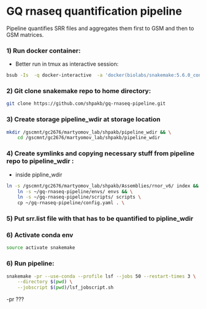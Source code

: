 # GQ rnaseq quantification pipeline

Pipeline quantifies SRR files and aggregates them first to GSM and then to GSM matrices.


### 1) Run docker container:
- Better run in tmux as interactive session:
```bash
bsub -Is  -q docker-interactive  -a 'docker(biolabs/snakemake:5.6.0_conda4.7.12)' /bin/bash
```
### 2) Git clone snakemake repo to home directory:
```bash
git clone https://github.com/shpakb/gq-rnaseq-pipeline.git
```

### 3) Create storage pipeline_wdir at storage location 
```bash 
mkdir /gscmnt/gc2676/martyomov_lab/shpakb/pipeline_wdir && \
    cd /gscmnt/gc2676/martyomov_lab/shpakb/pipeline_wdir
```
### 4) Create symlinks and copying necessary stuff from pipeline repo to pipeline_wdir :

- inside pipline_wdir
```bash
ln -s /gscmnt/gc2676/martyomov_lab/shpakb/Assemblies/rnor_v6/ index && \
    ln -s ~/gq-rnaseq-pipeline/envs/ envs && \
    ln -s ~/gq-rnaseq-pipeline/scripts/ scripts \
    cp ~/gq-rnaseq-pipeline/config.yaml . \
```

### 5) Put srr.list file with that has to be quantified to pipline_wdir

### 6) Activate conda env 
```bash 
source activate snakemake
```

### 6) Run pipeline:
```bash
snakemake -pr --use-conda --profile lsf --jobs 50 --restart-times 3 \
    --directory $(pwd) \
    --jobscript $(pwd)/lsf_jobscript.sh
```

-pr ???

